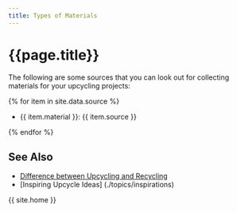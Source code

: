 ```yaml
---
title: Types of Materials
---
```

# {{page.title}}

The following are some sources that you can look out for collecting materials for your upcycling projects:

{% for item in site.data.source %}
 - {{ item.material }}: {{ item.source }}

{% endfor %}

## See Also

 - [Difference between Upcycling and Recycling](./topics/recycle-upcycle)
 - [Inspiring Upcycle Ideas] (./topics/inspirations)

{{ site.home }} 


